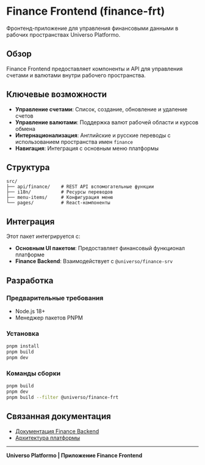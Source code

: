 # Finance Frontend (finance-frt)

Фронтенд-приложение для управления финансовыми данными в рабочих пространствах Universo Platformo.

## Обзор

Finance Frontend предоставляет компоненты и API для управления счетами и валютами внутри рабочего пространства.

## Ключевые возможности

- **Управление счетами**: Список, создание, обновление и удаление счетов
- **Управление валютами**: Поддержка валют рабочей области и курсов обмена
- **Интернационализация**: Английские и русские переводы с использованием пространства имен `finance`
- **Навигация**: Интеграция с основным меню платформы

## Структура

```
src/
├── api/finance/    # REST API вспомогательные функции
├── i18n/           # Ресурсы переводов
├── menu-items/     # Конфигурация меню
└── pages/          # React-компоненты
```

## Интеграция

Этот пакет интегрируется с:

- **Основным UI пакетом**: Предоставляет финансовый функционал платформе
- **Finance Backend**: Взаимодействует с `@universo/finance-srv`

## Разработка

### Предварительные требования

- Node.js 18+
- Менеджер пакетов PNPM

### Установка

```bash
pnpm install
pnpm build
pnpm dev
```

### Команды сборки

```bash
pnpm build
pnpm dev
pnpm build --filter @universo/finance-frt
```

## Связанная документация

- [Документация Finance Backend](../finance-srv/base/README-RU.md)
- [Архитектура платформы](../../../docs/ru/applications/README.md)

---

**Universo Platformo | Приложение Finance Frontend**

